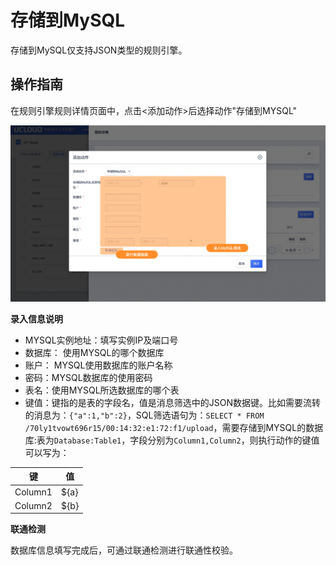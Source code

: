 # 存储到MySQL

存储到MySQL仅支持JSON类型的规则引擎。



## 操作指南

在规则引擎规则详情页面中，点击<添加动作>后选择动作"存储到MYSQL"

![图片](../../../images/动作-1.png)

**录入信息说明**

- MYSQL实例地址：填写实例IP及端口号
- 数据库： 使用MYSQL的哪个数据库
- 账户： MYSQL使用数据库的账户名称
- 密码：MYSQL数据库的使用密码
- 表名：使用MYSQL所选数据库的哪个表
- 键值：键指的是表的字段名，值是消息筛选中的JSON数据键。比如需要流转的消息为：`{"a":1,"b":2}`，SQL筛选语句为：`SELECT * FROM /70ly1tvowt696r15/00:14:32:e1:72:f1/upload`，需要存储到MYSQL的数据库:表为`Database:Table1`，字段分别为`Column1,Column2`，则执行动作的键值可以写为：

| 键      | 值   |
| ------- | ---- |
| Column1 | ${a} |
| Column2 | ${b} |



**联通检测**

数据库信息填写完成后，可通过联通检测进行联通性校验。